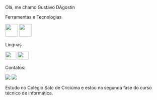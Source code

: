 Olá, me chamo Gustavo DAgostin


Ferramentas e Tecnologias

<img src="https://cdn.jsdelivr.net/gh/devicons/devicon/icons/python/python-original.svg" width="40" height="40"/>    <img src="https://cdn.jsdelivr.net/gh/devicons/devicon/icons/arduino/arduino-original.svg" width="40" height="40"/>

Linguas

<img src="https://seeklogo.com/images/I/italy_flag-logo-66B831B5DB-seeklogo.com.png" width="35" height="25"/> <img src="https://cdn.britannica.com/82/682-004-F0B47FCB/Flag-France.jpg" width="35" height="25"/> 

Contatos:

<a href="https://www.instagram.com/gustavo_dagostin/?next=%2F" target="_blank"><img loading="lazy"
src="https://img.shields.io/badge/-Instagram-%23E4405F?style=for-thebadge&logo=instagram&logoColor=white" target="_blank"></a>
<a href = "mailto:gustavodagostinzanelato0@gmail.com"><img loading="lazy" src="https://img.shields.io/badge/GmailD14836?style=for-the-badge&logo=gmail&logoColor=white" target="_blank"></a>

Estudo no Colégio Satc de Criciúma e estou na segunda fase do curso técnico de informática. 

